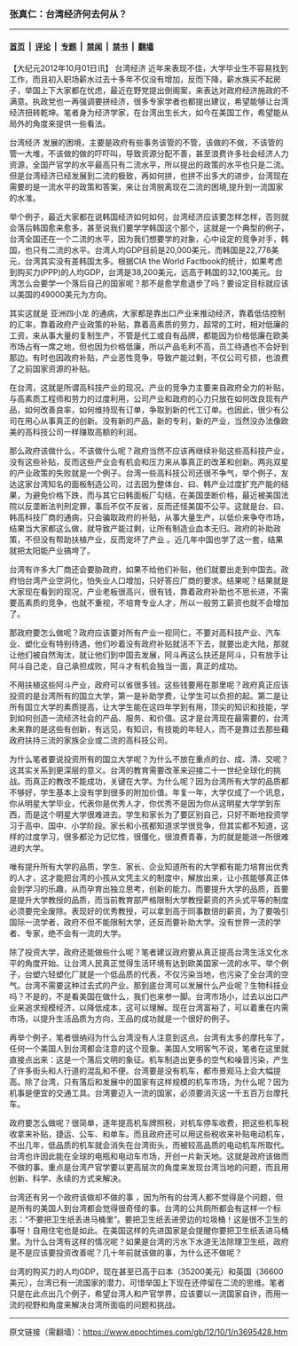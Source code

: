 ### 张真仁：台湾经济何去何从？

---

#### [首页](../../../..?n3695428) &nbsp;|&nbsp; [评论](../../../../../epoch-comment?n3695428) &nbsp;|&nbsp; [专题](../../../../../epoch-special?n3695428) &nbsp;|&nbsp; [禁闻](../../../../../epoch-news?n3695428) &nbsp;|&nbsp; [禁书](../../../../../books?n3695428) &nbsp;|&nbsp; [翻墙](https://github.com/gfw-breaker/nogfw/blob/master/README.md?n3695428)


<div class="post_content" id="artbody" itemprop="articleBody">
 <!-- article content begin -->
 <p>
  【大纪元2012年10月01日讯】
  <ok href="https://www.epochtimes.com/gb/tag/%E5%8F%B0%E6%B9%BE%E7%BB%8F%E6%B5%8E.html">
   台湾经济
  </ok>
  近年来表现不佳，大学毕业生不容易找到工作，而且初入职场薪水过去十多年不仅没有增加，反而下降，薪水族买不起房子，举国上下大家都在忧虑，最近在野党提出倒阁案，来表达对政府经济施政的不满意。执政党也一再强调要拼经济，很多专家学者也都提出建议，希望能够让台湾经济扭转乾坤。笔者身为经济学家，在台湾出生长大，如今在美国工作，希望能从局外的角度来提供一些看法。
 </p>
 <p>
  <ok href="https://www.epochtimes.com/gb/tag/%E5%8F%B0%E6%B9%BE%E7%BB%8F%E6%B5%8E.html">
   台湾经济
  </ok>
  发展的困境，主要是政府有些事务该管的不管，该做的不做，不该管的管一大堆，不该做的做的吓吓叫，导致资源分配不善，甚至浪费许多社会经济人力资源，全国产官学的水平最高只有二流水平，所以提出的政策的水平也只是二流。但是台湾经济已经发展到二流的极致，再如何拼，也拼不出多大的进步，台湾现在需要的是一流水平的政策和答案，来让台湾脱离现在二流的困境,提升到一流国家的水准。
 </p>
 <p>
  举个例子，最近大家都在说韩国经济如何如何，台湾经济应该要怎样怎样，否则就会落后韩国愈来愈多，甚至说我们要学学韩国这个那个，这就是一个典型的例子，台湾全国还在一个二流的水平，因为我们想要学的对象，心中设定的竞争对手，韩国，也只有二流的水平。台湾人均GDP目前是20,000美元，而韩国是22,778美元，台湾其实没有差韩国太多。根据CIA the World Factbook的统计，如果考虑到购买力(PPP)的人均GDP，台湾是38,200美元，远高于韩国的32,100美元。台湾怎么会要学一个落后自己的国家呢？那不是愈学愈退步了吗？要设定目标就应该以美国的49000美元为方向。
 </p>
 <p>
  其实这就是
  <ok href="https://www.epochtimes.com/gb/tag/%E4%BA%9A%E6%B4%B2%E5%9B%9B%E5%B0%8F%E9%BE%99.html">
   亚洲四小龙
  </ok>
  的通病，大家都是靠出口产业来推动经济，靠着低估控制的汇率，靠着政府产业政策的补贴，靠着高素质的劳力，超常的工时，相对低廉的工资，来从事大量的复制生产，不管是代工或自有品牌，都能因为价格低廉在欧美市场占有一席之地，但也因为价格低廉，所以产品毛利不高，员工待遇也不会好到那边。有时也因政府补贴，产业恶性竞争，导致产能过剩，不仅公司亏损，也浪费了之前国家资源的补贴。
 </p>
 <p>
  在台湾，这就是所谓高科技产业的现况。产业的竞争力主要来自政府全力的补贴，与高素质工程师和劳力的过度利用，公司产业和政府的心力只放在如何改良现有产品，如何改善良率，如何维持现有订单，争取到新的代工订单。也因此，很少有公司在用心从事真正的创新。没有新的产品，新的专利，新的产业，当然没办法像欧美的高科技公司一样赚取高额的利润。
 </p>
 <p>
  那么政府该做什么，不该做什么呢？政府当然不应该再继续补贴这些高科技产业，没有这些补贴，反而这些产业会有机会和压力来从事真正的改革和创新。两兆双星的产业政策的失败就是一个例子。台湾一些高科技公司还很不争气，举个例子，友达这家台湾知名的面板制造公司，过去因为整体台、曰、韩产业过度扩充产能的结果，为避免价格下跌，而与其它曰韩面板厂勾结，在美国垄断价格，最近被美国法院以反垄断法判刑定罪，事后不仅不反省，反而还怪美国不公平。这就是台、曰、韩高科技厂商的通病，只会骗取政府的补贴，从事大量生产，以低价来争夺巿场，结果当大家都这么做，就导致产能过剩，让所有制造业血本无归。政府的补助政策，不但没有帮助扶植产业，反而宠坏了产业 。近几年中国也学了这一套，结果就把太阳能产业搞垮了。
 </p>
 <p>
  台湾有许多大厂商还会要胁政府，如果不给他们补贴，他们就要出走到中国去。政府怕台湾产业空洞化，怕失业人口增加，只好答应厂商的要求。结果呢？结果就是大家现在看到的现况，产业老板很高兴，很有钱，靠着政府补助也不思长进，不需要高素质的竞争，也就不重视，不培育专业人才，所以一般劳工薪资也就不会增加了。
 </p>
 <p>
  那政府要怎么做呢？政府应该要对所有产业一视同仁，不要对高科技产业、汽车业、塑化业有特别待遇，他们吵着没有政府补贴就活不下去，就要出走大陆，那就让他们被自然淘汰，就让他们到中国去发展，阿斗再这么扶还是阿斗，只有放手让阿斗自己走，自己承担成败，阿斗才有机会独当一面，真正的成功。
 </p>
 <p>
  不用扶植这些阿斗产业，政府可以省很多钱。这些钱要用在那里呢？政府真正应该投资的是台湾所有的国立大学，第一是补助学费，让学生可以负担的起。第二是让所有国立大学的素质提高，让大学生能在这四年学到有用，顶尖的知识和技能，学到如何创造一流经济社会的产品、服务、和价值。这才是台湾现在最需要的，台湾未来靠的是这些有创新，有远见，有知识，有技能的年轻人，而不是靠过去那些藉政府扶持三流的家族企业或二流的高科技公司。
 </p>
 <p>
  为什么笔者要说投资所有的国立大学呢？为什么不放在重点的台、成、清、交呢？这其实关系到更深层的意义。台湾的教育需要改革来迎接二十一世纪全球化的挑战。而真正的教改不能成功，关键在大学。为什么呢？因为台湾所有大学的品质都不够好，学生基本上没有学到很多的附加价值。年复一年，大学仅成了一个讯息，你从明星大学毕业，代表你是优秀人才，你优秀不是因为你从这明星大学学到东西，而是这个明星大学很难进去。学生和家长为了要区别自己，只好不断地投资学习于高中、国中、小学阶段。家长和小孩都知道求学很竞争，但其实都不知道，这样的过度学习，很多都沦为记忆性，很僵化，很浪费青春，为的就是能进一所很难进的大学。
 </p>
 <p>
  唯有提升所有大学的品质，学生、家长、企业知道所有的大学都有能力培育出优秀的人才，这才能把台湾的小孩从文凭主义的制度中，解放出来，让小孩能够真正体会到学习的乐趣，从而孕育出独立思考，创新的能力。而要提升大学的品质，首要是提升大学教授的品质，而当前教育部严格限制大学教授薪资的齐头式平等的制度必须要完全废除。表现好的优秀教授，可以拿到高于同事数倍的薪资，为了要吸引国际一流学者，政府不但不能限制大学，还反而要补助大学。没有世界一流的学者、专家，绝不会有一流的大学。
 </p>
 <p>
  除了投资大学，政府还能做些什么呢？笔者建议政府要从真正提高台湾生活文化水平的角度开始。让台湾人民真正觉得生活环境有达到欧美国家一流的水平。举个例子，台塑六轻塑化厂就是一个低品质的代表，不仅污染当地，也污染了全台湾的空气。台湾不需要这种过去式的产业。那到底台湾可以发展什么产业呢？生物科技业吗？不是的，不是看美国在做什么，我们也来参一脚。台湾巿场小，过去以出口产业来追求规模经济，以降低成本，这可以理解。现在台湾富裕了，可以着重在内需巿场，以提升生活品质为方向，王品的成功就是一个很好的例子。
 </p>
 <p>
  再举个例子，笔者很纳闷为什么台湾没有人注意到这点。台湾有太多的摩托车了，任何一个美国人到台湾都会注意的这个现象。美国人文明客气不说，笔者在这里就直接点出来：这是一个落后文明的象征。机车制造出更多的空气和噪音污染，产生了许多街头和人行道的混乱和不便。台湾要是没有机车，都市景观马上会大幅提高。除了台湾，只有落后和发展中的国家有这样规模的机车巿场，为什么呢？因为机事是便宜的交通工具。台湾要迈入一流的国家，必须要消灭这一千五百万台摩托车。
 </p>
 <p>
  政府要怎么做呢？很简单，逐年提高机车牌照税，对机车停车收费，把这些机车税收拿来补贴，捷运、公车、和单车。而且政府还可以用这些税收来补贴电动机车，不出几年，低品质的机车就会消失在台湾街头，而被较高品质的电动机车所取代。台湾也许因此能在全球的电瓶和电动车巿场，开创一片新天地。这就是政府该做而不做的事。重点是台湾产官学要以更高层次的角度来发现台湾当地的问题，而且用创新、科学、永续的方式来解决。
 </p>
 <p>
  台湾还有另一个政府该做却不做的事 ，因为所有的台湾人都不觉得是个问题，但是所有的美国人到台湾都会觉得很奇怪的事。台湾的公共厕所都会有这样一个标志：“不要把卫生纸丢进马桶里”。要把卫生纸丢进旁边的垃圾桶！这是很不卫生的事呀！自用住宅也是如此。在美国这样的先进国家是会提醒你要把卫生纸丢进马桶里。为什么台湾有这样的情况呢？如果是台湾的污水下水道无法除理卫生纸，政府是不是应该要投资改善呢？几十年前就该做的事，为什么还不做呢？
 </p>
 <p>
  台湾的购买力的人均GDP，现在甚至已高于曰本（35200美元）和英国（36600美元），台湾已有一流国家的潜力，可惜举国上下现在还停留在二流的思维。笔者只是在此点出几个例子，希望台湾人和产官学界，应该要以一流国家自许，而用一流的视野和角度来解决台湾所面临的问题和挑战。
 </p>
 <!-- article content end -->
 <div id="below_article_ad">
 </div>
</div>


---

原文链接（需翻墙）：https://www.epochtimes.com/gb/12/10/1/n3695428.htm
